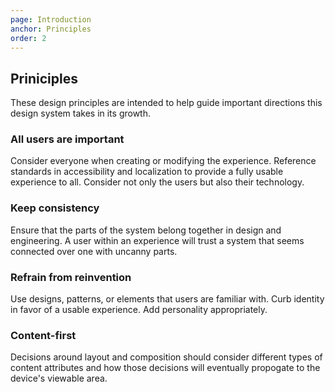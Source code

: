 ```yaml
---
page: Introduction
anchor: Principles
order: 2
---
```


## Priniciples
These design principles are intended to help guide important directions this design system takes in its growth.

### All users are important
Consider everyone when creating or modifying the experience. Reference standards in accessibility and localization to provide a fully usable experience to all. Consider not only the users but also their technology. 

### Keep consistency
Ensure that the parts of the system belong together in design and engineering. A user within an experience will trust a system that seems connected over one with uncanny parts.

### Refrain from reinvention
Use designs, patterns, or elements that users are familiar with. Curb identity in favor of a usable experience. Add personality appropriately.

### Content-first
Decisions around layout and composition should consider different types of content attributes and how those decisions will eventually propogate to the device's viewable area.


